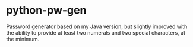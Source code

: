 # python-pw-gen
Password generator based on my Java version, but slightly improved with the ability to provide at least two numerals and two special characters, at the minimum.
